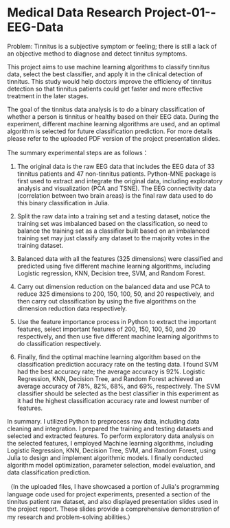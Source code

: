 # Medical Data Research Project-01--EEG-Data


Problem: Tinnitus is a subjective symptom or feeling; there is still a lack of an objective method to diagnose and detect tinnitus symptoms.

This project aims to use machine learning algorithms to classify tinnitus data, select the best classifier, and apply it in the clinical detection of tinnitus. This study would help doctors improve the efficiency of tinnitus detection so that tinnitus patients could get faster and more effective treatment in the later stages.

The goal of the tinnitus data analysis is to do a binary classification of whether a person is tinnitus or healthy based on their EEG data. During the experiment, different machine learning algorithms are used, and an optimal algorithm is selected for future classification prediction. For more details please refer to the uploaded PDF version of the project presentation slides.

The summary experimental steps are as follows：

1. The original data is the raw EEG data that includes the EEG data of 33 tinnitus patients and 47 non-tinnitus patients. Python-MNE package is first used to extract and integrate the original data, including exploratory analysis and visualization (PCA and TSNE). The EEG connectivity data (correlation between two brain areas) is the final raw data used to do this binary classification in Julia.
 
2. Split the raw data into a training set and a testing dataset, notice the training set was imbalanced based on the classification, so need to balance the training set as a classifier built based on an imbalanced training set may just classify any dataset to the majority votes in the training dataset.
 
3. Balanced data with all the features (325 dimensions) were classified and predicted using five different machine learning algorithms, including Logistic regression, KNN, Decision tree, SVM, and Random Forest.
   
4. Carry out dimension reduction on the balanced data and use PCA to reduce 325 dimensions to 200, 150, 100, 50, and 20 respectively, and then carry out classification by using the five algorithms on the dimension reduction data respectively.
   
5. Use the feature importance process in Python to extract the important features, select important features of 200, 150, 100, 50, and 20 respectively, and then use five different machine learning algorithms to do classification respectively.
    
6. Finally, find the optimal machine learning algorithm based on the classification prediction accuracy rate on the testing data. I found SVM had the best accuracy rate; the average accuracy is 92%. Logistic Regression, KNN, Decision Tree, and Random Forest achieved an average accuracy of 78%, 82%, 68%, and 69%, respectively. The SVM classifier should be selected as the best classifier in this experiment as it had the highest classification accuracy rate and lowest number of features.


In summary. I utilized Python to preprocess raw data, including data cleaning and integration. I prepared the training and testing datasets and selected and extracted features. To perform exploratory data analysis on the selected features, I employed Machine learning algorithms, including Logistic Regression, KNN, Decision Tree, SVM, and Random Forest, using Julia to design and implement algorithmic models. I finally conducted algorithm model optimization, parameter selection, model evaluation, and data classification prediction.

（In the uploaded files, I have showcased a portion of Julia's programming language code used for project experiments, presented a section of the tinnitus patient raw dataset, and also displayed presentation slides used in the project report. These slides provide a comprehensive demonstration of my research and problem-solving abilities.）



